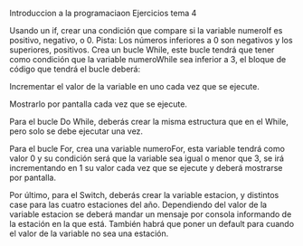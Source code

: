 Introduccion a la programaciaon
Ejercicios tema 4


Usando un if, crear una condición que compare si la variable numeroIf es 
positivo, negativo, o 0.
Pista: Los números inferiores a 0 son negativos y los superiores, positivos.
Crea un bucle While, este bucle tendrá que tener como condición que la variable 
numeroWhile sea inferior a 3, el bloque de código que tendrá el bucle deberá:

Incrementar el valor de la variable en uno cada vez que se ejecute.

Mostrarlo por pantalla cada vez que se ejecute.

Para el bucle Do While, deberás crear la misma estructura que en el While, 
pero solo se debe ejecutar una vez.

Para el bucle For, crea una variable numeroFor, esta variable tendrá como
valor 0 y su condición será que la variable sea igual o menor que 3, se irá
incrementando en 1 su valor cada vez que se ejecute y deberá mostrarse por
pantalla.

Por último, para el Switch, deberás crear la variable estacion, y distintos case
para las cuatro estaciones del año. Dependiendo del valor de la variable estacion
se deberá mandar un mensaje por consola informando de la estación en la que está.
También habrá que poner un default para cuando el valor de la variable no sea
una estación.
